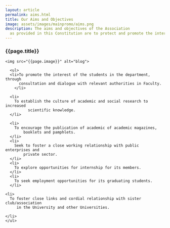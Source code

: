 ```yaml
---
layout: article
permalink: aims.html
title: Our Aims and Objectives
image: assets/images/mainpromo/aims.png
description: The aims and objectives of the Association
  as provided in this Constitution are to protect and promote the interest of  its members
---
```

  <h3>{{page.title}}</h3>
<div class="container shadow wow fadeInLeft">
	
	<img src="{{page.image}}" alt="blog">

	  <ul>
	  <li>To promote the interest of the students in the department, through
	      consultation and dialogue with relevant authorities in Faculty.
	    </li>

	  <li>
	    To establish the culture of academic and social research to increased
	          scientific knowledge.
	  </li>

	  <li>
	    To encourage the publication of academic of academic magazines,
	        booklets and pamphlets.
	  </li>
	  <li>
	    Seek to foster a close working relationship with public enterprises and
	        private sector.
	  </li>
	  <li>
	    To explore opportunities for internship for its members.
	  </li>
	  <li>
	    To seek employment opportunities for its graduating students.
	  </li>

	<li>
	  To foster close links and cordial relationship with sister club/association
	     in the University and other Universities.

	</li>
	</ul>
</div>
